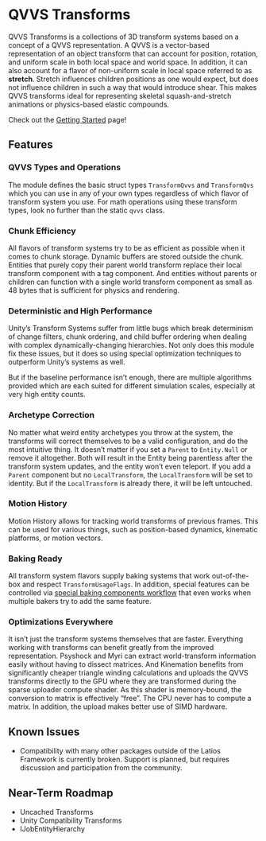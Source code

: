 # QVVS Transforms

QVVS Transforms is a collections of 3D transform systems based on a concept of a
QVVS representation. A QVVS is a vector-based representation of an object
transform that can account for position, rotation, and uniform scale in both
local space and world space. In addition, it can also account for a flavor of
non-uniform scale in local space referred to as **stretch**. Stretch influences
children positions as one would expect, but does not influence children in such
a way that would introduce shear. This makes QVVS transforms ideal for
representing skeletal squash-and-stretch animations or physics-based elastic
compounds.

Check out the [Getting Started](Getting%20Started.md) page!

## Features

### QVVS Types and Operations

The module defines the basic struct types `TransformQvvs` and `TransformQvs`
which you can use in any of your own types regardless of which flavor of
transform system you use. For math operations using these transform types, look
no further than the static `qvvs` class.

### Chunk Efficiency

All flavors of transform systems try to be as efficient as possible when it
comes to chunk storage. Dynamic buffers are stored outside the chunk. Entities
that purely copy their parent world transform replace their local transform
component with a tag component. And entities without parents or children can
function with a single world transform component as small as 48 bytes that is
sufficient for physics and rendering.

### Deterministic and High Performance

Unity’s Transform Systems suffer from little bugs which break determinism of
change filters, chunk ordering, and child buffer ordering when dealing with
complex dynamically-changing hierarchies. Not only does this module fix these
issues, but it does so using special optimization techniques to outperform
Unity’s systems as well.

But if the baseline performance isn’t enough, there are multiple algorithms
provided which are each suited for different simulation scales, especially at
very high entity counts.

### Archetype Correction

No matter what weird entity archetypes you throw at the system, the transforms
will correct themselves to be a valid configuration, and do the most intuitive
thing. It doesn’t matter if you set a `Parent` to `Entity.Null` or remove it
altogether. Both will result in the Entity being parentless after the transform
system updates, and the entity won’t even teleport. If you add a `Parent`
component but no `LocalTransform`, the `LocalTransform` will be set to identity.
But if the `LocalTransform` is already there, it will be left untouched.

### Motion History

Motion History allows for tracking world transforms of previous frames. This can
be used for various things, such as position-based dynamics, kinematic
platforms, or motion vectors.

### Baking Ready

All transform system flavors supply baking systems that work out-of-the-box and
respect `TransformUsageFlags`. In addition, special features can be controlled
via [special baking components workflow](QVVS%20Transforms%20Baking.md) that
even works when multiple bakers try to add the same feature.

### Optimizations Everywhere

It isn’t just the transform systems themselves that are faster. Everything
working with transforms can benefit greatly from the improved representation.
Psyshock and Myri can extract world-transform information easily without having
to dissect matrices. And Kinemation benefits from significantly cheaper triangle
winding calculations and uploads the QVVS transforms directly to the GPU where
they are transformed during the sparse uploader compute shader. As this shader
is memory-bound, the conversion to matrix is effectively “free”. The CPU never
has to compute a matrix. In addition, the upload makes better use of SIMD
hardware.

## Known Issues

-   Compatibility with many other packages outside of the Latios Framework is
    currently broken. Support is planned, but requires discussion and
    participation from the community.

## Near-Term Roadmap

-   Uncached Transforms
-   Unity Compatibility Transforms
-   IJobEntityHierarchy
